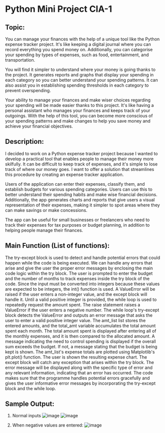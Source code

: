 # Python Mini Project CIA-1

## Topic:

You can manage your finances with the help of a unique tool like the Python expense tracker project. It's like keeping a digital journal where you can record everything you spend money on. Additionally, you can categorise your spending by types of expenses, such as food, entertainment, and transportation.

You will find it simpler to understand where your money is going thanks to the project. It generates reports and graphs that display your spending in each category so you can better understand your spending patterns. It can also assist you in establishing spending thresholds in each category to prevent overspending.

Your ability to manage your finances and make wiser choices regarding your spending will be made easier thanks to this project. It's like having a personal assistant who manages your finances and keeps track of your outgoings. With the help of this tool, you can become more conscious of your spending patterns and make changes to help you save money and achieve your financial objectives.

## Description:

I decided to work on a Python expense tracker project because I wanted to develop a practical tool that enables people to manage their money more skilfully. It can be difficult to keep track of expenses, and it's simple to lose track of where our money goes. I want to offer a solution that streamlines this procedure by creating an expense tracker application.

Users of the application can enter their expenses, classify them, and establish budgets for various spending categories. Users can use this to better understand their spending habits and make wise financial decisions. Additionally, the app generates charts and reports that give users a visual representation of their expenses, making it simpler to spot areas where they can make savings or make concessions.

The app can be useful for small businesses or freelancers who need to track their expenses for tax purposes or budget planning, in addition to helping people manage their finances.


## Main Function (List of functions):

The try-except block is used to detect and handle potential errors that could happen while the code is being executed. We can handle any errors that arise and give the user the proper error messages by enclosing the main code logic within the try block.
The user is prompted to enter the budget and the number of months to track expenses inside the try block of the code. Since the input must be converted into integers because these values are expected to be integers, the int() function is used. A ValueError will be raised if the user enters a non-integer value, and the except block will handle it.
Until a valid positive integer is provided, the while loop is used to repeatedly request the amount spent. The raise statement raises a ValueError if the user enters a negative number. The while loop's try-except block detects the ValueError and outputs an error message that asks the user to enter a valid positive integer value.
The amt_list list stores the entered amounts, and the total_amt variable accumulates the total amount spent each month.
The total amount spent is displayed after entering all of the monthly expenses, and it is then compared to the allocated amount. A message indicating the need to control spending is displayed if the overall sum exceeds the budget. If not, a message stating that the budget is being kept is shown.
The amt_list's expense totals are plotted using Matplotlib's plt.plot() function. The user is shown the resulting expense chart.
The except block will catch any exception that arises within the try block. The error message will be displayed along with the specific type of error and any relevant information, indicating that an error has occurred.
The code makes sure that the programme handles potential errors gracefully and gives the user informative error messages by incorporating the try-except block and the while loop.











## Sample Output:
1)	Normal inputs
  ![image](https://github.com/AkanshahChristLavasaaaaa/ExpenseTracker_CIA1_DALmb/assets/118894850/ce289cc8-311e-40a2-951c-93135d760093)
  ![image](https://github.com/AkanshahChristLavasaaaaa/ExpenseTracker_CIA1_DALmb/assets/118894850/cc4a96ab-339b-4f42-a362-03238fe6855d)


 


3)	When negative values are entered:
    ![image](https://github.com/AkanshahChristLavasaaaaa/ExpenseTracker_CIA1_DALmb/assets/118894850/2fa080fa-8787-4be7-b5f6-ce97e5701071)


 



